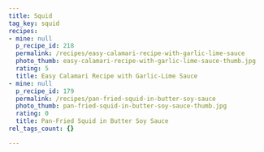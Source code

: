 ```yaml
---
title: Squid
tag_key: squid
recipes:
- mine: null
  p_recipe_id: 218
  permalink: /recipes/easy-calamari-recipe-with-garlic-lime-sauce
  photo_thumb: easy-calamari-recipe-with-garlic-lime-sauce-thumb.jpg
  rating: 5
  title: Easy Calamari Recipe with Garlic-Lime Sauce
- mine: null
  p_recipe_id: 179
  permalink: /recipes/pan-fried-squid-in-butter-soy-sauce
  photo_thumb: pan-fried-squid-in-butter-soy-sauce-thumb.jpg
  rating: 0
  title: Pan-Fried Squid in Butter Soy Sauce
rel_tags_count: {}

---
```

